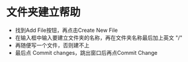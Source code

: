 # 文件夹建立帮助
- 找到Add File按钮，再点击Create New File
- 在输入框中输入要建立文件夹的名称，再在文件夹名称最后加上英文 "/"
- 再随便写一个文件，否则建不上
- 最后点 Commit changes，跳出窗口后再点Commit Change

